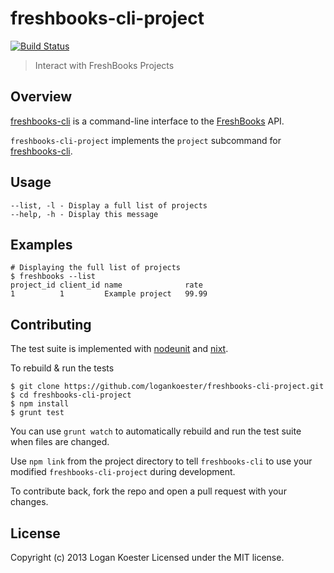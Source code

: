 # freshbooks-cli-project 
[![Build Status](https://secure.travis-ci.org/logankoester/freshbooks-cli-project.png?branch=master)](http://travis-ci.org/logankoester/freshbooks-cli-project)

> Interact with FreshBooks Projects

## Overview

[freshbooks-cli](https://github.com/logankoester/freshbooks-cli) is a
command-line interface to the [FreshBooks](http://freshbooks.com/) API.

`freshbooks-cli-project` implements the `project` subcommand for
[freshbooks-cli](https://github.com/logankoester/freshbooks-cli).


## Usage

    --list, -l - Display a full list of projects
    --help, -h - Display this message


## Examples

    # Displaying the full list of projects
    $ freshbooks --list
    project_id client_id name              rate                                     
    1          1         Example project   99.99                                    


## Contributing

The test suite is implemented with
[nodeunit](https://github.com/caolan/nodeunit) and
[nixt](https://github.com/vesln/nixt).

To rebuild & run the tests

    $ git clone https://github.com/logankoester/freshbooks-cli-project.git
    $ cd freshbooks-cli-project
    $ npm install
    $ grunt test

You can use `grunt watch` to automatically rebuild and run the test suite when
files are changed.

Use `npm link` from the project directory to tell `freshbooks-cli` to use
your modified `freshbooks-cli-project` during development.

To contribute back, fork the repo and open a pull request with your changes.


## License

Copyright (c) 2013 Logan Koester
Licensed under the MIT license.


